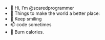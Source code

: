- 👋 Hi, I’m @scaredprogrammer
- 👀 Things to make the world a better place: 
- 🌱 Keep smiling 
- 📫 code sometimes
- 💞️ Burn calories.

<!---
scaredprogrammer/scaredprogrammer is a ✨ special ✨ repository because its `README.md` (this file) appears on your GitHub profile.
You can click the Preview link to take a look at your changes.
--->
